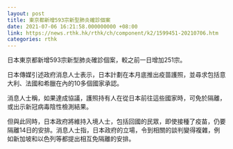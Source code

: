```yaml
---
layout: post
title: 東京都新增593宗新型肺炎確診個案
date: 2021-07-06 16:21:58.000000000 +08:00
link: https://news.rthk.hk/rthk/ch/component/k2/1599451-20210706.htm
categories: rthk
---
```


日本東京都新增593宗新型肺炎確診個案，較之前一日增加251宗。

日本傳媒引述政府消息人士表示，日本計劃在本月底推出疫苗護照，並尋求包括意大利、法國和希臘在內的10多個國家承認。

消息人士稱，如果達成協議，護照持有人在從日本前往這些國家時，可免於隔離，或出示新冠病毒陰性檢測結果。

但與此同時，日本政府將維持入境人士，包括回國的民眾，即使接種了疫苗，仍要隔離14日的安排。消息人士指，日本政府的立場，令到相關的談判變得複雜，例如新加坡和以色列等都提出相互免隔離的安排。
